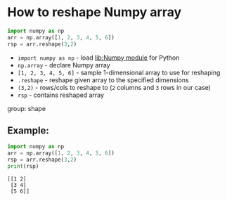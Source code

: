 # How to reshape Numpy array

```python
import numpy as np
arr = np.array([1, 2, 3, 4, 5, 6])
rsp = arr.reshape(3,2)
```

- `import numpy as np` - load [lib:Numpy module](/python-numpy/how-to-install-python-numpy-lib) for Python
- `np.array` - declare Numpy array
- `[1, 2, 3, 4, 5, 6]` - sample 1-dimensional array to use for reshaping
- `.reshape` - reshape given array to the specified dimensions
- `(3,2)` - rows/cols to reshape to (`2` columns and `3` rows in our case)
- `rsp` - contains reshaped array

group: shape

## Example: 
```python
import numpy as np
arr = np.array([1, 2, 3, 4, 5, 6])
rsp = arr.reshape(3,2)
print(rsp)
```
```
[[1 2]
 [3 4]
 [5 6]]

```

